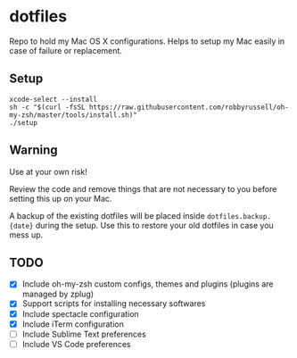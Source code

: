 # dotfiles
Repo to hold my Mac OS X configurations. Helps to setup my Mac easily in case of failure or replacement.

## Setup

```
xcode-select --install
sh -c "$(curl -fsSL https://raw.githubusercontent.com/robbyrussell/oh-my-zsh/master/tools/install.sh)"
./setup
```

## Warning ##
Use at your own risk!

Review the code and remove things that are not necessary to you before setting this up on your Mac.

A backup of the existing dotfiles will be placed inside `dotfiles.backup.{date}` during the setup. Use this to restore your old dotfiles in case you mess up.

## TODO ##
- [x] Include oh-my-zsh custom configs, themes and plugins (plugins are managed by zplug)
- [x] Support scripts for installing necessary softwares
- [x] Include spectacle configuration
- [x] Include iTerm configuration
- [ ] Include Sublime Text preferences
- [ ] Include VS Code preferences
